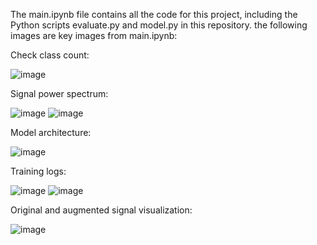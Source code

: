 The main.ipynb file contains all the code for this project, including the Python scripts evaluate.py and model.py in this repository. the following images are key images from main.ipynb:

Check class count:

![image](https://github.com/user-attachments/assets/1ffe6a74-2490-4ebb-a0b4-8188bd998a48)

Signal power spectrum: 

![image](https://github.com/user-attachments/assets/38796595-6e9b-49bd-ad6c-b243a196e159)
![image](https://github.com/user-attachments/assets/f9b5d363-37ea-486f-8dc9-bb05828326d9)

Model architecture:

![image](https://github.com/user-attachments/assets/9b017b15-f682-4a2a-ba24-cd8772acee5c)

Training logs:

![image](https://github.com/user-attachments/assets/423d5e63-ac09-445b-bec8-0f5c147e7cfb)
![image](https://github.com/user-attachments/assets/86f272e1-4e61-4d2c-9209-dff5962570e6)

Original and augmented signal visualization:

![image](https://github.com/user-attachments/assets/456e44a7-42b8-4c33-95a4-338f0a8bc9de)
